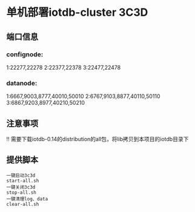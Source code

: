 # 单机部署iotdb-cluster 3C3D
## 端口信息
### confignode:
1:22277,22278
2:22377,22378
3:22477,22478

### datanode:
1:6667,9003,8777,40010,50010
2:6767,9103,8877,40110,50110
3:6867,9203,8977,40210,50210


## 注意事项
!! 需要下载iotdb-0.14的distribution的all包，将lib拷贝到本项目的iotdb目录下


## 提供脚本
```
一键启动3c3d
start-all.sh
一键关闭3c3d
stop-all.sh
一键清理log、data
clear-all.sh
```